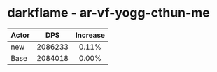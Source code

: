 # darkflame - ar-vf-yogg-cthun-me
| Actor | DPS | Increase |
|---|:---:|:---:|
|new|2086233|0.11%|
|Base|2084018|0.00%|
